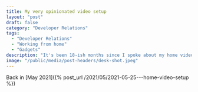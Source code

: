 ```yaml
---
title: My very opinionated video setup
layout: "post"
draft: false
category: "Developer Relations"
tags:
  - "Developer Relations"
  - "Working from home"
  - "Gadgets"
description: "It's been 18-ish months since I spoke about my home video conference, and the world continues to change, so what am I still using, what's gone in the bin and what's next?"
image: "/public/media/post-headers/desk-shot.jpeg"
---
```


Back in [May 2021]({% post_url /2021/05/2021-05-25---home-video-setup %})